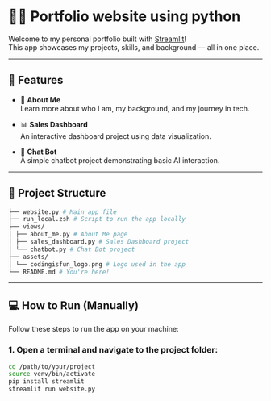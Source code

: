 # 🧑‍💻 Portfolio website using python

Welcome to my personal portfolio built with [Streamlit](https://streamlit.io/)!  
This app showcases my projects, skills, and background — all in one place.

---

## 🚀 Features

- 🧍 **About Me**  
  Learn more about who I am, my background, and my journey in tech.

- 📊 **Sales Dashboard**  
  An interactive dashboard project using data visualization.

- 🤖 **Chat Bot**  
  A simple chatbot project demonstrating basic AI interaction.

---

## 📁 Project Structure

```bash
├── website.py # Main app file
├── run_local.zsh # Script to run the app locally
├── views/
│ ├── about_me.py # About Me page
│ ├── sales_dashboard.py # Sales Dashboard project
│ └── chatbot.py # Chat Bot project
├── assets/
│ └── codingisfun_logo.png # Logo used in the app
└── README.md # You're here!
```


---
## 💻 How to Run (Manually)

Follow these steps to run the app on your machine:

### 1. Open a terminal and navigate to the project folder:

```bash
cd /path/to/your/project
source venv/bin/activate
pip install streamlit
streamlit run website.py

